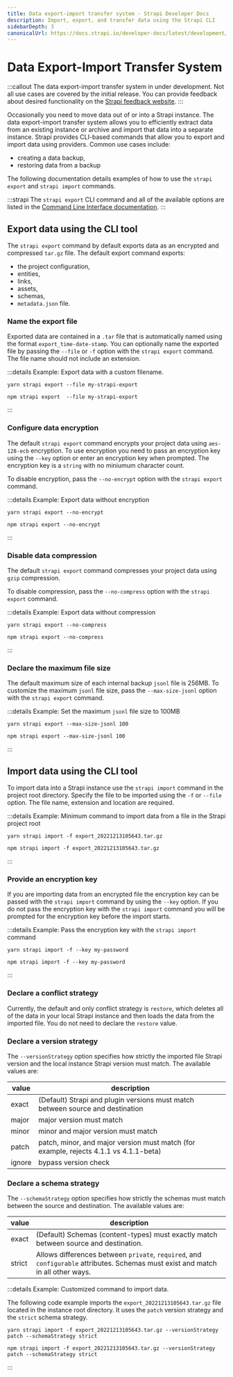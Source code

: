 ```yaml
---
title: Data export-import transfer system - Strapi Developer Docs
description: Import, export, and transfer data using the Strapi CLI
sidebarDepth: 3
canonicalUrl: https://docs.strapi.io/developer-docs/latest/development/export-import.html
---
```


# Data Export-Import Transfer System <BetaBadge />

:::callout
The data export-import transfer system in under development. Not all use cases are covered by the initial release. You can provide feedback about desired functionality on the [Strapi feedback website](feedback.strapi.io).
:::

Occasionally you need to move data out of or into a Strapi instance. The data export-import transfer system allows you to efficiently extract data from an existing instance or archive and import that data into a separate instance. Strapi provides CLI-based commands that allow you to export and import data using providers. Common use cases include:

- creating a data backup,
- restoring data from a backup
<!-- transferring data between environments such as staging and production,
 moving assets from one hosting solution to another, such as locally hosted to an S3 bucket. -->

 The following documentation details examples of how to use the `strapi export` and `strapi import` commands.

:::strapi
The `strapi export` CLI command and all of the available options are listed in the [Command Line Interface documentation](/developer-docs/latest/developer-resources/cli/CLI#strapi-export.md).
:::

## Export data using the CLI tool

The `strapi export` command by default exports data as an encrypted and compressed `tar.gz` file. The default export command exports:

- the project configuration,
- entities,
- links,
- assets,
- schemas,
- `metadata.json` file.

### Name the export file

Exported data are contained in a `.tar` file that is automatically named using the format `export_time-date-stamp`. You can optionally name the exported file by passing the `--file` or `-f` option with the `strapi export` command. The file name should not include an extension.

:::details Example: Export data with a custom filename.
<code-group>
<code-block title="YARN">

```console
yarn strapi export --file my-strapi-export
```

</code-block>

<code-block title="NPM">

```console
npm strapi export  --file my-strapi-export
```

</code-block>
</code-group>
:::

### Configure data encryption

The default `strapi export` command encrypts your project data using `aes-128-ecb` encryption. To use encryption you need to pass an encryption key using the `--key` option or enter an encryption key when prompted. The encryption key is a `string` with no miniumum character count.

To disable encryption, pass the `--no-encrypt` option with the `strapi export` command.

:::details Example: Export data without encryption
<code-group>
<code-block title="YARN">

```console
yarn strapi export --no-encrypt
```

</code-block>

<code-block title="NPM">

```console
npm strapi export --no-encrypt
```

</code-block>
</code-group>
:::

### Disable data compression

The default `strapi export` command compresses your project data using `gzip` compression. 

To disable compression, pass the `--no-compress` option with the `strapi export` command.

:::details Example: Export data without compression

<code-group>
<code-block title="YARN">

```console
yarn strapi export --no-compress
```

</code-block>

<code-block title="NPM">

```console
npm strapi export --no-compress
```

</code-block>
</code-group>
:::

### Declare the maximum file size

The default maximum size of each internal backup `jsonl` file is 256MB. To customize the maximum `jsonl` file size, pass the `--max-size-jsonl` option with the `strapi export` command.

:::details Example: Set the maximum `jsonl` file size to 100MB
<code-group>
<code-block title="YARN">

```console
yarn strapi export --max-size-jsonl 100
```

</code-block>

<code-block title="NPM">

```console
npm strapi export --max-size-jsonl 100
```

</code-block>
</code-group>

:::

<!-- ### Exclude files -->

## Import data using the CLI tool

To import data into a Strapi instance use the `strapi import` command in the project root directory. Specify the file to be imported using the `-f` or `--file` option. The file name, extension and location are required.

:::details Example: Minimum command to import data from a file in the Strapi project root

<code-group>
<code-block title="YARN">

```console
yarn strapi import -f export_20221213105643.tar.gz
```

</code-block>

<code-block title="NPM">

```console
npm strapi import -f export_20221213105643.tar.gz
```

</code-block>
</code-group>

:::

### Provide an encryption key

If you are importing data from an encrypted file the encryption key can be passed with the `strapi import` command by using the `--key` option. If you do not pass the encryption key with the `strapi import` command you will be prompted for the encryption key before the import starts.

:::details Example: Pass the encryption key with the `strapi import` command

<code-group>
<code-block title="YARN">

```console
yarn strapi import -f --key my-password
```

</code-block>

<code-block title="NPM">

```console
npm strapi import -f --key my-password
```

</code-block>
</code-group>

:::


### Declare a conflict strategy

Currently, the default and only conflict strategy is `restore`, which deletes all of the data in your local Strapi instance and then loads the data from the imported file. You do not need to declare the `restore` value.

### Declare a version strategy

The `--versionStrategy` option specifies how strictly the imported file Strapi version and the local instance Strapi version must match. The available values are:

| value  | description                                                                                           |
|--------|-------------------------------------------------------------------------------------------------------|
| exact  | (Default) Strapi and plugin versions must match between source and destination                        |
| major  | major version must match                                                                              |
| minor  | minor and major version must match                                                                    |
| patch  | patch, minor, and major version must match (for example, rejects 4.1.1 vs 4.1.1-beta)                 |
| ignore | bypass version check                                                                                  |

### Declare a schema strategy

The `--schemaStrategy` option specifies how strictly the schemas must match between the source and destination. The available values are:

| value  | description                                                                                           |
|--------|-------------------------------------------------------------------------------------------------------|
| exact  | (Default) Schemas (content-types) must exactly match between source and destination.                            |
| strict | Allows differences between `private`, `required`, and `configurable` attributes. Schemas must exist and match in all other ways.                                                                            |

:::details Example: Customized command to import data.

The following code example imports the `export_20221213105643.tar.gz` file located in the instance root directory. It uses the `patch` version strategy and the `strict` schema strategy.

<code-group>
<code-block title="YARN">

```console
yarn strapi import -f export_20221213105643.tar.gz --versionStrategy patch --schemaStrategy strict
```

</code-block>

<code-block title="NPM">

```console
npm strapi import -f export_20221213105643.tar.gz --versionStrategy patch --schemaStrategy strict
```

</code-block>
</code-group>

:::
